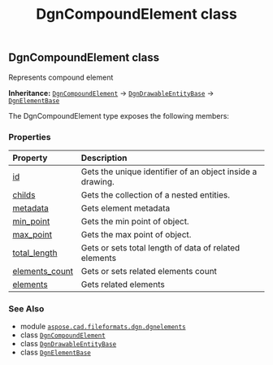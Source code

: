 ﻿---
title: DgnCompoundElement class
second_title: Aspose.CAD for Python via .NET API References
description: 
type: docs
weight: 60
url: /python-net/aspose.cad.fileformats.dgn.dgnelements/dgncompoundelement/
is_root: false
---

## DgnCompoundElement class

Represents compound element



**Inheritance:** [`DgnCompoundElement`](/cad/python-net/aspose.cad.fileformats.dgn.dgnelements/dgncompoundelement) → 
[`DgnDrawableEntityBase`](/cad/python-net/aspose.cad.fileformats.dgn.dgnelements/dgndrawableentitybase) → 
[`DgnElementBase`](/cad/python-net/aspose.cad.fileformats.dgn.dgnelements/dgnelementbase)



The DgnCompoundElement type exposes the following members:

### Properties
| Property | Description |
| :- | :- |
| [id](/cad/python-net/aspose.cad.fileformats.dgn.dgnelements/dgncompoundelement/id) | Gets the unique identifier of an object inside a drawing. |
| [childs](/cad/python-net/aspose.cad.fileformats.dgn.dgnelements/dgncompoundelement/childs) | Gets the collection of a nested entities. |
| [metadata](/cad/python-net/aspose.cad.fileformats.dgn.dgnelements/dgncompoundelement/metadata) | Gets element metadata |
| [min_point](/cad/python-net/aspose.cad.fileformats.dgn.dgnelements/dgncompoundelement/min_point) | Gets the min point of object. |
| [max_point](/cad/python-net/aspose.cad.fileformats.dgn.dgnelements/dgncompoundelement/max_point) | Gets the max point of object. |
| [total_length](/cad/python-net/aspose.cad.fileformats.dgn.dgnelements/dgncompoundelement/total_length) | Gets or sets total length of data of related elements |
| [elements_count](/cad/python-net/aspose.cad.fileformats.dgn.dgnelements/dgncompoundelement/elements_count) | Gets or sets related elements count |
| [elements](/cad/python-net/aspose.cad.fileformats.dgn.dgnelements/dgncompoundelement/elements) | Gets related elements |



### See Also
* module [`aspose.cad.fileformats.dgn.dgnelements`](..)
* class [`DgnCompoundElement`](/cad/python-net/aspose.cad.fileformats.dgn.dgnelements/dgncompoundelement)
* class [`DgnDrawableEntityBase`](/cad/python-net/aspose.cad.fileformats.dgn.dgnelements/dgndrawableentitybase)
* class [`DgnElementBase`](/cad/python-net/aspose.cad.fileformats.dgn.dgnelements/dgnelementbase)
